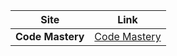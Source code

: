 | Site | Link |
|------|------|
| **Code Mastery** | [Code Mastery](https://www.blackbox.ai/share/bb078bf1-4c2a-4ee4-ba77-4fb0bca69f20?fullScreen=true) |
